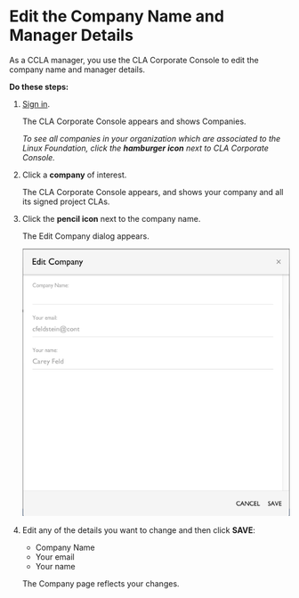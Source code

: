 # Edit the Company Name and Manager Details

As a CCLA manager, you use the CLA Corporate Console to edit the company name and manager details.

**Do these steps:**

1. ​[Sign in](sign-in-to-the-cla-corporate-console.md).

   The CLA Corporate Console appears and shows Companies.

   _To see all companies in your organization which are associated to the Linux Foundation, click the_ _**hamburger icon**_ _next to CLA Corporate Console._

2. Click a **company** of interest.

   The CLA Corporate Console appears, and shows your company and all its signed project CLAs.

3. Click the **pencil icon** next to the company name.

   The Edit Company dialog appears.

   ​![Edit Company dialog](../../.gitbook/assets/cla-edit-company.png)​

4. Edit any of the details you want to change and then click **SAVE**:

   * Company Name
   * Your email
   * Your name

   The Company page reflects your changes.

